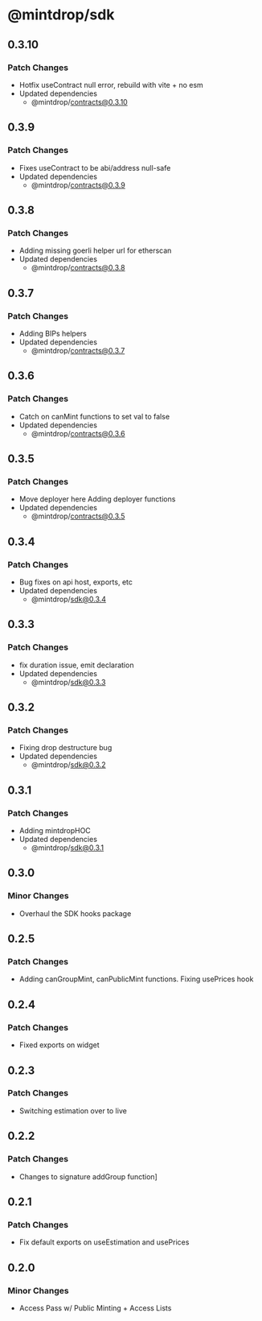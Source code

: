# @mintdrop/sdk

## 0.3.10

### Patch Changes

- Hotfix useContract null error, rebuild with vite + no esm
- Updated dependencies
  - @mintdrop/contracts@0.3.10

## 0.3.9

### Patch Changes

- Fixes useContract to be abi/address null-safe
- Updated dependencies
  - @mintdrop/contracts@0.3.9

## 0.3.8

### Patch Changes

- Adding missing goerli helper url for etherscan
- Updated dependencies
  - @mintdrop/contracts@0.3.8

## 0.3.7

### Patch Changes

- Adding BIPs helpers
- Updated dependencies
  - @mintdrop/contracts@0.3.7

## 0.3.6

### Patch Changes

- Catch on canMint functions to set val to false
- Updated dependencies
  - @mintdrop/contracts@0.3.6

## 0.3.5

### Patch Changes

- Move deployer here
  Adding deployer functions
- Updated dependencies
  - @mintdrop/contracts@0.3.5

## 0.3.4

### Patch Changes

- Bug fixes on api host, exports, etc
- Updated dependencies
  - @mintdrop/sdk@0.3.4

## 0.3.3

### Patch Changes

- fix duration issue, emit declaration
- Updated dependencies
  - @mintdrop/sdk@0.3.3

## 0.3.2

### Patch Changes

- Fixing drop destructure bug
- Updated dependencies
  - @mintdrop/sdk@0.3.2

## 0.3.1

### Patch Changes

- Adding mintdropHOC
- Updated dependencies
  - @mintdrop/sdk@0.3.1

## 0.3.0

### Minor Changes

- Overhaul the SDK hooks package

## 0.2.5

### Patch Changes

- Adding canGroupMint, canPublicMint functions. Fixing usePrices hook

## 0.2.4

### Patch Changes

- Fixed exports on widget

## 0.2.3

### Patch Changes

- Switching estimation over to live

## 0.2.2

### Patch Changes

- Changes to signature addGroup function]

## 0.2.1

### Patch Changes

- Fix default exports on useEstimation and usePrices

## 0.2.0

### Minor Changes

- Access Pass w/ Public Minting + Access Lists
